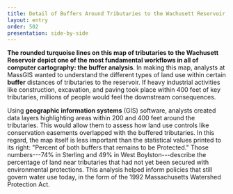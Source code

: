 ```yaml
---
title: Detail of Buffers Around Tributaries to the Wachusett Reservoir Compared to 1985 Urban Landuse and Currently Protected Open Space in Sterling and West Boylston
layout: entry
order: 502
presentation: side-by-side
---
```


**The rounded turquoise lines on this map of tributaries to the Wachusett Reservoir depict one of the most fundamental workflows in all of computer cartography: the buffer analysis**. In making this map, analysts at MassGIS wanted to understand the different types of land use within certain **buffer** distances of tributaries to the reservoir. If heavy industrial activities like construction, excavation, and paving took place within 400 feet of key tributaries, millions of people would feel the downstream consequences.

Using **geographic information systems** (GIS) software, analysts created data layers highlighting areas within 200 and 400 feet around the tributaries. This would allow them to assess how land use controls like conservation easements overlapped with the buffered tributaries. In this regard, the map itself is less important than the statistical values printed to its right: "Percent of both buffers that remains to be Protected." Those numbers---74% in Sterling and 49% in West Boylston---describe the percentage of land near tributaries that had not yet been secured with environmental protections. This analysis helped inform policies that still govern water use today, in the form of the 1992 Massachusetts Watershed Protection Act.
